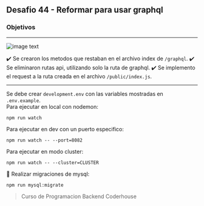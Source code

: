 ## Desafio 44 - Reformar para usar graphql

### Objetivos

---

![image text](https://raw.githubusercontent.com/AlejandroD-A/Coderhouse-desafios/main/44-Reformar-para-usar-graphql/consigna-44.PNG)

:heavy_check_mark: Se crearon los metodos que restaban en el archivo index de `/graphql`.
:heavy_check_mark: Se eliminaron rutas api, utilizando solo la ruta de graphql.
:heavy_check_mark: Se implemento el request a la ruta creada en el archivo `/public/index.js`.

---

Se debe crear `development.env` con las variables mostradas en `.env.example`.  
Para ejecutar en local con nodemon:

```
npm run watch
```

Para ejecutar en dev con un puerto especifico:

```
npm run watch -- --port=8082
```

Para ejecutar en modo cluster:

```
npm run watch -- --cluster=CLUSTER
```

:seedling: Realizar migraciones de mysql:

```
npm run mysql:migrate
```

> Curso de Programacion Backend Coderhouse
